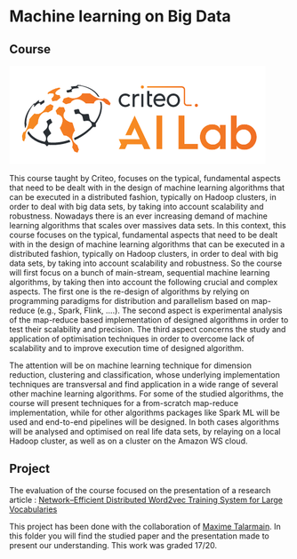 # Machine learning on Big Data

## Course

![Alt text](criteo_lab.PNG?raw=true "Title")

This course taught by Criteo, focuses on the typical, fundamental aspects that need to be dealt with in the design of machine learning 
algorithms that can be executed in a distributed fashion, typically on Hadoop clusters, in order to deal with big data 
sets, by taking into account scalability and robustness. Nowadays there is an ever increasing demand of machine learning
algorithms that scales over massives data sets.
In this context, this course focuses on the typical, fundamental aspects that need to be dealt with in the design of 
machine learning algorithms that can be executed in a distributed fashion, typically on Hadoop clusters, in order to 
deal with big data sets, by taking into account scalability and robustness. So the course will first focus on a bunch of
main-stream, sequential machine learning algorithms, by taking then into account the following crucial and complex 
aspects. The first one is the re-design of algorithms by relying on programming paradigms for distribution and 
parallelism based on map-reduce (e.g., Spark, Flink, ….). The second aspect is experimental analysis of the map-reduce 
based implementation of designed algorithms in order to test their scalability and precision. The third aspect concerns
the study and application of optimisation techniques in order to overcome lack of scalability and to improve execution 
time of designed algorithm.

The attention will be on machine learning technique for dimension reduction, clustering and classification, whose 
underlying implementation techniques are transversal and find application in a wide range of several other machine 
learning algorithms. For some of the studied algorithms, the course will present techniques for a from-scratch 
map-reduce implementation, while for other algorithms packages like Spark ML will be used and end-to-end pipelines will 
be designed. In both cases algorithms will be analysed and optimised on real life data sets, by relaying on a local 
Hadoop cluster, as well as on a cluster on the Amazon WS cloud.

## Project

The evaluation of the course focused on the presentation of a research article : 
[Network–Efficient Distributed Word2vec Training System for Large Vocabularies](https://arxiv.org/abs/1606.08495)

This project has been done with the collaboration of [Maxime Talarmain](https://www.linkedin.com/in/maxime-talarmain-58aa99165).
In this folder you will find the studied paper and the presentation made to present our understanding. This work was 
graded 17/20.